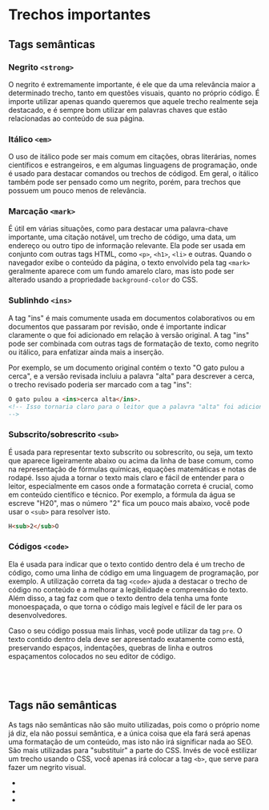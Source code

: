 # Trechos importantes



## Tags semânticas

### Negrito `<strong>`
O negrito é extremamente importante, é ele que da uma relevância maior a determinado trecho, tanto em questões visuais, quanto no próprio código. 
É importe utilizar apenas quando queremos que aquele trecho realmente seja destacado, e é sempre bom utilizar em palavras chaves que estão relacionadas ao conteúdo de sua página.

### Itálico `<em>`
O uso de itálico pode ser mais comum em citações, obras literárias, nomes científicos e estrangeiros, e em algumas linguagens de programação, onde é usado para destacar comandos ou trechos de códigod. Em geral, o itálico também pode ser pensado como um negrito, porém, para trechos que possuem um pouco menos de relevância.

### Marcação `<mark>`
É útil em várias situações, como para destacar uma palavra-chave importante, uma citação notável, um trecho de código, uma data, um endereço ou outro tipo de informação relevante. Ela pode ser usada em conjunto com outras tags HTML, como `<p>`, `<h1>`, `<li>` e outras.
Quando o navegador exibe o conteúdo da página, o texto envolvido pela tag `<mark>` geralmente aparece com um fundo amarelo claro, mas isto pode ser alterado usando a propriedade `background-color` do CSS.

### Sublinhdo `<ins>`
A tag "ins" é mais comumente usada em documentos colaborativos ou em documentos que passaram por revisão, onde é importante indicar claramente o que foi adicionado em relação à versão original. A tag "ins" pode ser combinada com outras tags de formatação de texto, como negrito ou itálico, para enfatizar ainda mais a inserção.

Por exemplo, se um documento original contém o texto "O gato pulou a cerca", e a versão revisada incluiu a palavra "alta" para descrever a cerca, o trecho revisado poderia ser marcado com a tag "ins":
```html
O gato pulou a <ins>cerca alta</ins>.
<!-- Isso tornaria claro para o leitor que a palavra "alta" foi adicionada à versão revisada do texto.
-->
```

### Subscrito/sobrescrito `<sub>`
É usada para representar texto subscrito ou sobrescrito, ou seja, um texto que aparece ligeiramente abaixo ou acima da linha de base comum, como na representação de fórmulas químicas, equações matemáticas e notas de rodapé. Isso ajuda a tornar o texto mais claro e fácil de entender para o leitor, especialmente em casos onde a formatação correta é crucial, como em conteúdo científico e técnico.
Por exemplo, a fórmula da água se escreve "H20", mas o número "2" fica um pouco mais abaixo, você pode usar o `<sub>` para resolver isto. 
```html
H<sub>2</sub>O
```

### Códigos `<code>`
Ela é usada para indicar que o texto contido dentro dela é um trecho de código, como uma linha de código em uma linguagem de programação, por exemplo. A utilização correta da tag `<code>` ajuda a destacar o trecho de código no conteúdo e a melhorar a legibilidade e compreensão do texto. Além disso, a tag faz com que o texto dentro dela tenha uma fonte monoespaçada, o que torna o código mais legível e fácil de ler para os desenvolvedores.

Caso o seu código possua mais linhas, você pode utilizar da tag `pre`. O texto contido dentro dela deve ser apresentado exatamente como está, preservando espaços, indentações, quebras de linha e outros espaçamentos colocados no seu editor de código.


</br>
</br>


## Tags não semânticas 
As tags não semânticas não são muito utilizadas, pois como o próprio nome já diz, ela não possui semântica, e a única coisa que ela fará será apenas uma formatação de um conteúdo, mas isto não irá significar nada ao SEO. 
São mais utilizadas para "substituir" a parte do CSS. Invés de você estilizar um trecho usando o CSS, você apenas irá colocar a tag `<b>`, que serve para fazer um negrito visual. 

- <b> </b> <!-- Adiciona negrito ao conteúdo -->
- <i> </i> <!-- Adiciona itálico ao conteúdo -->
- <u> </u> <!-- Adiciona sublinhado ao conteúdo -->
